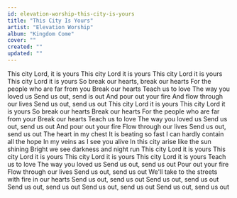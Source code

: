 ```yaml
---
id: elevation-worship-this-city-is-yours
title: "This City Is Yours"
artist: "Elevation Worship"
album: "Kingdom Come"
cover: ""
created: ""
updated: ""
---
```


This city Lord, it is yours
This city Lord it is yours
This city Lord it is yours
This city Lord it is yours
So break our hearts, break our hearts
For the people who are far from you
Break our hearts
Teach us to love
The way you loved us
Send us out, send is out
And pour out your fire
And flow through our lives
Send us out, send us out
This city Lord it is yours
This city Lord it is yours
So break our hearts
Break our hearts
For the people who are far from your
Break our hearts
Teach us to love
The way you loved us
Send us out, send us out
And pour out your fire
Flow through our lives
Send us out, send us out
The heart in my chest
It is beating so fast
I can hardly contain all the hope
In my veins as I see you alive
In this city arise like the sun shining
Bright we see darkness and night run
This city Lord it is yours
This city Lord it is yours
This city Lord it is yours
This city Lord it is yours
Teach us to love
The way you loved us
Send us out, send us out
Pour out your fire
Flow through our lives
Send us out, send us out
We'll take to the streets with fire in our hearts
Send us out, send us out
Send us out, send us out
Send us out, send us out
Send us out, send us out
Send us out, send us out